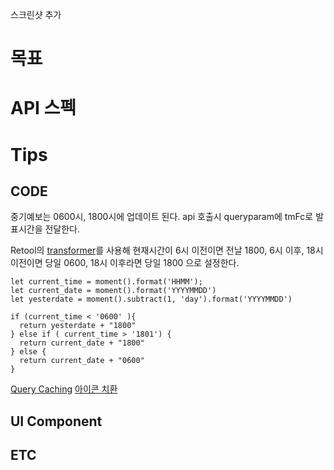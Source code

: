 
스크린샷 추가

# 목표
# API 스펙
# Tips
## CODE

중기예보는 0600시, 1800시에 업데이트 된다. 
api 호출시 queryparam에 tmFc로 발표시간을 전달한다.

Retool의 [transformer](https://docs.retool.com/queries/guides/transformers)를 사용해
현재시간이 6시 이전이면 전날 1800,
6시 이후, 18시 이전이면 당일 0600,
18시 이후라면 당일 1800 으로 설정한다.

```
let current_time = moment().format('HHMM');
let current_date = moment().format('YYYYMMDD')
let yesterdate = moment().subtract(1, 'day').format('YYYYMMDD')

if (current_time < '0600' ){
  return yesterdate + "1800"
} else if ( current_time > '1801') {
  return current_date + "1800"
} else {
  return current_date + "0600"
}
```

[Query Caching](https://walnut-mountain-264.notion.site/API-Query-Caching-6e68ae293dbc4122852f008e2251a6f4?pvs=4)
[아이콘 치환](https://walnut-mountain-264.notion.site/60bbfa3656824654a57065761d807747?pvs=4)

## UI Component
## ETC
